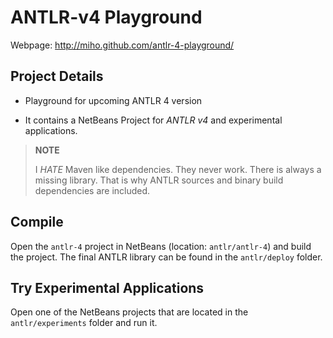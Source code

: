ANTLR-v4 Playground
===================

Webpage: http://miho.github.com/antlr-4-playground/

## Project Details

- Playground for upcoming ANTLR 4 version

- It contains a NetBeans Project for *ANTLR v4* and experimental applications.

> **NOTE**
>
> I _HATE_ Maven like dependencies. They never work. There is always a missing library.
> That is why ANTLR sources and binary build dependencies are included.

## Compile

Open the `antlr-4` project in NetBeans (location: `antlr/antlr-4`) and build the project.
The final ANTLR library can be found in the `antlr/deploy` folder.

## Try Experimental Applications

Open one of the NetBeans projects that are located in the `antlr/experiments` folder and run it.